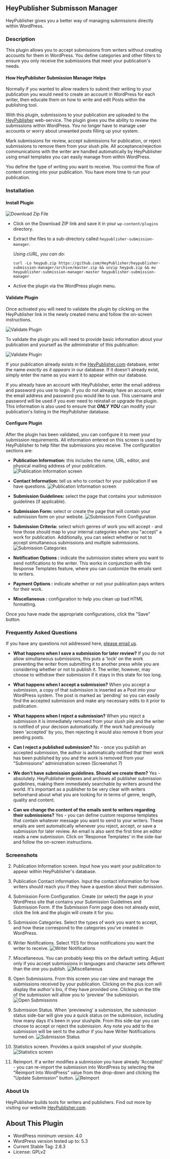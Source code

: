 
## HeyPublisher Submisson Manager

HeyPublisher gives you a better way of managing submissions directly within WordPress.

### Description

This plugin allows you to accept submissions from writers without creating accounts for them in WordPress.  You define categories and other filters to ensure you only receive the submissions that meet your publication's needs.

#### How HeyPublisher Submission Manager Helps

Normally if you wanted to allow readers to submit their writing to your publication you would need to create an account in WordPress for each writer, then educate them on how to write and edit Posts within the publishing tool.

With this plugin, submissions to your publication are uploaded to the  [HeyPublisher](https://www.heypublisher.com) web-service.  The plugin gives you the ability to review the submissions within WordPress.  You no longer have to manage user accounts or worry about unwanted posts filling up your system.

Mark submissions for review, accept submissions for publication, or reject submissions to remove them from your slush pile.  All acceptance/rejection communications with the writer are handled automatically by HeyPublisher using email templates you can easily manage from within WordPress.

You define the type of writing you want to receive.  You control the flow of content coming into your publication.  You have more time to run your publication.

### Installation

#### Install Plugin

![Download Zip File](images/install-1.jpg)

* Click on the Download ZIP link and save it in your `wp-content/plugins` directory.

* Extract the files to a sub-directory called `heypublisher-submission-manager`.

  *Using cURL, you can do:*

  `curl -Lo heypub.zip https://github.com/HeyPublisher/heypublisher-submission-manager/archive/master.zip && unzip heypub.zip && mv heypublisher-submission-manager-master heypublisher-submission-manager`

* Active the plugin via the WordPress plugin menu.

#### Validate Plugin

Once activated you will need to validate the plugin by clicking on the HeyPublisher link in the newly created menu and follow the on-screen instructions.

![Validate Plugin](images/install-2.jpg)

To validate the plugin you will need to provide basic information about your publication and yourself as the administrator of this publication:

![Validate Plugin](images/install-3.jpg)

If your publication already exists in the [HeyPublisher.com](https://heypublisher.com/publishers/search) database, enter the name _exactly as it appears_ in our database.  If it doesn't already exist, simply enter the name as you want it to appear within our database.

If you already have an account with HeyPublisher, enter the email address and password you use to login.  If you do not already have an account, enter the email address and password you would like to use.  This username and password will be used if you ever need to reinstall or upgrade the plugin.  This information is also used to ensure that **_ONLY YOU_** can modify your publication's listing in the HeyPublisher database.

#### Configure Plugin

After the plugin has been validated, you can configure it to meet your submission requirements.  All information entered on this screen is used by HeyPublisher to help filter the submissions you receive.  The configuration sections are:

* **Publication Information:** this includes the name, URL, editor, and physical mailing address of your publication.
![Publication Information screen](images/screenshot-2.jpg)

* **Contact Information:** tell us who to contact for your publication if we have questions.
![Publication Information screen](images/screenshot-3.jpg)

* **Submission Guidelines:** select the page that contains your submission guidelines (if applicable).

* **Submission Form:** select or create the page that will contain your submission form on your website.
![Submission Form Configuration](images/screenshot-4.jpg)

* **Submission Criteria:** select which genres of work you will accept - and how those should map to your internal categories when you "accept" a work for publication.  Additionally, you can select whether or not to accept simultaneous submissions and multiple submissions.
![Submission Categories](images/screenshot-5.jpg)

* **Notification Options :** indicate the submission states where you want to send notifications to the writer.  This works in conjunction with the Response Templates feature, where you can customize the emails sent to writers.

* **Payment Options :** indicate whether or not your publication pays writers for their work.

* **Miscellaneous :** configuration to help you clean up bad HTML formatting.

Once you have made the appropriate configurations, click the "Save" button.

### Frequently Asked Questions

If you have any questions not addressed here, [please email us](mailto:support@heypublisher.com?subject=Question+about+plugin).

* **What happens when I save a submission for later review?**
If you do not allow simultaneous submissions, this puts a 'lock' on the work preventing the writer from submitting it to another press while you are considering whether or not to publish it.  The writer, however, may choose to withdraw their submission if it stays in this state for too long.

* **What happens when I accept a submission?**
When you accept a submission, a copy of that submission is inserted as a Post into your WordPress system.  The post is marked as 'pending' so you can easily find the accepted submission and make any necessary edits to it prior to publication.

* **What happens when I reject a submission?**
When you reject a submission it is immediately removed from your slush pile and the writer is notified of your decision automatically.  If the work had previously been 'accepted' by you, then rejecting it would also remove it from your pending posts.

* **Can I reject a published submission?**
No - once you publish an accepted submission, the author is automatically notified that their work has been published by you and the work is removed from your "Submissions" administration  screen (Screenshot 7)

* **We don't have submission guidelines.  Should we create them?**
Yes - absolutely.  HeyPublisher indexes and archives all publisher submission guidelines, making them immediately searchable by writers around the world.  It's important as a publisher to be very clear with writers beforehand about what you are looking for in terms of genre, length, quality and content.

* **Can we change the content of the emails sent to writers regarding their submissions?**
Yes - you can define custom response templates that contain whatever message you want to send to your writers.  These emails are sent automatically whenever you reject, accept, or save a submission for later review.  An email is also sent the first time an editor reads a new submission.  Click on 'Response Templates' in the side-bar and follow the on-screen instructions.

### Screenshots

2. Publication Information screen.  Input how you want your publication to appear within HeyPublisher's database.

3. Publication Contact information. Input the contact information for how writers should reach you if they have a question about their submission.

4. Submission Form Configuration.  Create (or select) the page in your WordPress site that contains your Submission Guidelines and Submission Form.  If the Submission Form page does not already exist, click the link and the plugin will create it for you.

5. Submission Categories. Select the types of work you want to accept, and how these correspond to the categories you've created in WordPress.

6. Writer Notifications.  Select YES for those notifications you want the writer to receive.
![Writer Notifications](screenshot-6.jpg)
7. Miscellaneous.  You can probably keep this on the default setting.  Adjust only if  you accept submissions in languages and character sets different than the one you publish.
![Miscellaneous](screenshot-7.jpg)
8. Open Submissions.  From this screen you can view and manage the submissions received by your publication.  Clicking on the plus icon will display the author's bio, if they have provided one.  Clicking on the title of the submission will allow you to 'preview' the submission.
![Open Submissions](screenshot-8.jpg)
9. Submission Status.  When 'previewing' a submission, the submission status side-bar will give you a quick status on the submission, including how many days it's been in your slushpile.  From this side-bar you can choose to accept or reject the submission.  Any note you add to the submission will be sent to the author if you have Writer Notifications turned on.
![Submission Status](screenshot-9.jpg)
10. Statistics screen.  Provides a quick snapshot of your slushpile.
![Statistics screen](screenshot-10.jpg)
11. Reimport.  If a writer modifies a submission you have already 'Accepted' - you can re-import the submission into WordPress by selecting the "Reimport Into WordPress" value from the drop-down and clicking the "Update Submission" button.
![Reimport](screenshot-11.jpg)

### About Us

HeyPublisher builds tools for writers and publishers.  Find out more by visiting our website [HeyPublisher.com](https://www.heypublisher.com).

## About This Plugin

+ WordPress minimum version: 4.0
+ WordPress version tested up to: 5.3
+ Current Stable Tag: 2.8.3
+ License: GPLv2
